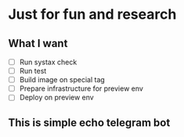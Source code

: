 # Just for fun and research

## What I want

- [ ] Run systax check
- [ ] Run test
- [ ] Build image on special tag
- [ ] Prepare infrastructure for preview env
- [ ] Deploy on preview env

## This is simple echo telegram bot
